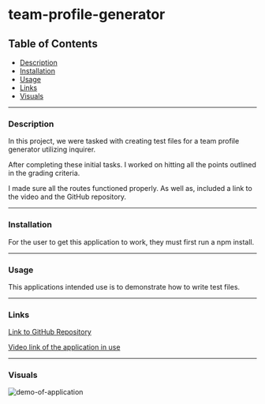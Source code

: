 # team-profile-generator

## Table of Contents
- [Description](#description)
- [Installation](#Installation)
- [Usage](#usage)
- [Links](#links)
- [Visuals](#visuals)

***

### Description  
In this project, we were tasked with creating test files for a team profile generator utilizing inquirer.

After completing these initial tasks. I worked on hitting all the points outlined in the grading criteria.   

I made sure all the routes functioned properly. As well as, included a link to the video and the GitHub repository. 

***

### Installation

For the user to get this application to work, they must first run a npm install.
***

### Usage

This applications intended use is to demonstrate how to write test files.

***

### Links

[Link to GitHub Repository](https://github.com/bigzeus2005/team-profile-generator)

[Video link of the application in use](https://watch.screencastify.com/v/qSzIk3O5UW43S1jyBSkc)

***

### Visuals

![demo-of-application](assets/demo.gif "demo")

